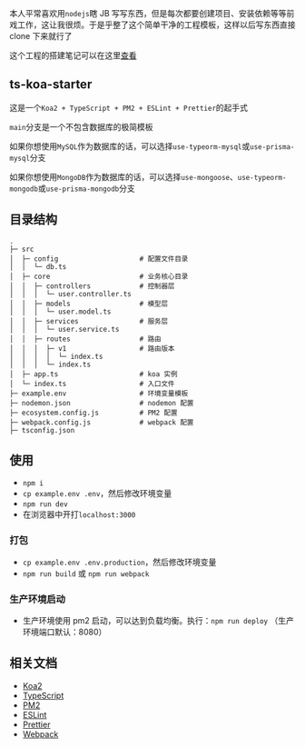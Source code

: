 本人平常喜欢用`nodejs`瞎 JB 写写东西，但是每次都要创建项目、安装依赖等等前戏工作，这让我很烦。于是乎整了这个简单干净的工程模板，这样以后写东西直接 clone 下来就行了

这个工程的搭建笔记可以在这里[查看](https://welives.github.io/blog/front-end/nodejs/koa/%E6%90%AD%E5%BB%BA%E9%A1%B9%E7%9B%AE.html)

## ts-koa-starter

这是一个`Koa2 + TypeScript + PM2 + ESLint + Prettier`的起手式

`main`分支是一个不包含数据库的极简模板

如果你想使用`MySQL`作为数据库的话，可以选择`use-typeorm-mysql`或`use-prisma-mysql`分支

如果你想使用`MongoDB`作为数据库的话，可以选择`use-mongoose`、`use-typeorm-mongodb`或`use-prisma-mongodb`分支

## 目录结构

```
.
├─ src
│  ├─ config                    # 配置文件目录
│  │  └─ db.ts
│  ├─ core                      # 业务核心目录
│  │  ├─ controllers            # 控制器层
│  │  │  └─ user.controller.ts
│  │  ├─ models                 # 模型层
│  │  │  └─ user.model.ts
│  │  ├─ services               # 服务层
│  │  │  └─ user.service.ts
│  │  ├─ routes                 # 路由
│  │  │  ├─ v1                  # 路由版本
│  │  │  │  └─ index.ts
│  │  │  └─ index.ts
│  ├─ app.ts                    # koa 实例
│  └─ index.ts                  # 入口文件
├─ example.env                  # 环境变量模板
├─ nodemon.json                 # nodemon 配置
├─ ecosystem.config.js          # PM2 配置
├─ webpack.config.js            # webpack 配置
├─ tsconfig.json
```

## 使用

- `npm i`
- `cp example.env .env`，然后修改环境变量
- `npm run dev`
- 在浏览器中开打`localhost:3000`

### 打包

- `cp example.env .env.production`，然后修改环境变量
- `npm run build` 或 `npm run webpack`

### 生产环境启动

- 生产环境使用 pm2 启动，可以达到负载均衡。执行：`npm run deploy` （生产环境端口默认：8080）

## 相关文档

- [Koa2](https://koa.nodejs.cn/)
- [TypeScript](https://www.tslang.cn/)
- [PM2](https://pm2.fenxianglu.cn/)
- [ESLint](https://eslint.nodejs.cn/)
- [Prettier](https://prettier.nodejs.cn/)
- [Webpack](https://webpack.docschina.org/)
